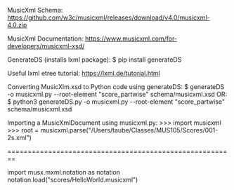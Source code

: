 MusicXml Schema:
	https://github.com/w3c/musicxml/releases/download/v4.0/musicxml-4.0.zip

MusicXml Documentation:
	https://www.musicxml.com/for-developers/musicxml-xsd/

GenerateDS (installs lxml package):
	$ pip install generateDS

Useful lxml etree tutorial:
	https://lxml.de/tutorial.html

Converting MusicXlm.xsd to Python code using generateDS:
	$ generateDS -o musicxml.py --root-element "score_partwise" schema/musicxml.xsd
OR:
	$ python3 generateDS.py -o musicxml.py --root-element "score_partwise" schema/musicxml.xsd 

Importing a MusicXmlDocument using musicxml.py:
	>>> import musicxml
	>>> root = musicxml.parse("/Users/taube/Classes/MUS105/Scores/001-2s.xml")

========================================================

import musx.mxml.notation as notation
notation.load("scores/HelloWorld.musicxml")

